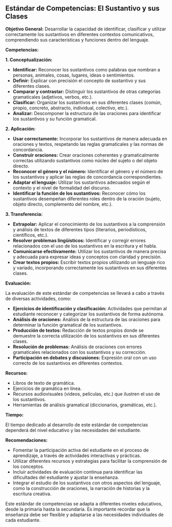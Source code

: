 ## Estándar de Competencias: El Sustantivo y sus Clases

**Objetivo General:** Desarrollar la capacidad de identificar, clasificar y utilizar correctamente los sustantivos en diferentes contextos comunicativos, comprendiendo sus características y funciones dentro del lenguaje.

**Competencias:**

**1. Conceptualización:**

* **Identificar:**  Reconocer los sustantivos como palabras que nombran a personas, animales, cosas, lugares, ideas o sentimientos.
* **Definir:**  Explicar con precisión el concepto de sustantivo y sus diferentes clases.
* **Comparar y contrastar:** Distinguir los sustantivos de otras categorías gramaticales (adjetivos, verbos, etc.).
* **Clasificar:** Organizar los sustantivos en sus diferentes clases (común, propio, concreto, abstracto, individual, colectivo, etc.).
* **Analizar:** Descomponer la estructura de las oraciones para identificar los sustantivos y su función gramatical.

**2. Aplicación:**

* **Usar correctamente:**  Incorporar los sustantivos de manera adecuada en oraciones y textos, respetando las reglas gramaticales y las normas de concordancia.
* **Construir oraciones:**  Crear oraciones coherentes y gramaticalmente correctas utilizando sustantivos como núcleo del sujeto o del objeto directo.
* **Reconocer el género y el número:**  Identificar el género y el número de los sustantivos y aplicar las reglas de concordancia correspondientes.
* **Adaptar el lenguaje:**  Utilizar los sustantivos adecuados según el contexto y el nivel de formalidad del discurso.
* **Identificar la función de los sustantivos:**  Reconocer cómo los sustantivos desempeñan diferentes roles dentro de la oración (sujeto, objeto directo, complemento del nombre, etc.).

**3. Transferencia:**

* **Extrapolar:**  Aplicar el conocimiento de los sustantivos a la comprensión y análisis de textos de diferentes tipos (literarios, periodísticos, científicos, etc.).
* **Resolver problemas lingüísticos:**  Identificar y corregir errores relacionados con el uso de los sustantivos en la escritura y el habla.
* **Comunicarse efectivamente:**  Utilizar los sustantivos de manera precisa y adecuada para expresar ideas y conceptos con claridad y precisión.
* **Crear textos propios:**  Escribir textos propios utilizando un lenguaje rico y variado, incorporando correctamente los sustantivos en sus diferentes clases.

**Evaluación:**

La evaluación de este estándar de competencias se llevará a cabo a través de diversas actividades, como:

* **Ejercicios de identificación y clasificación:**  Actividades que permitan al estudiante reconocer y categorizar los sustantivos de forma autónoma.
* **Análisis de oraciones:**  Análisis de la estructura de las oraciones para determinar la función gramatical de los sustantivos.
* **Producción de textos:**  Redacción de textos propios donde se demuestre la correcta utilización de los sustantivos en sus diferentes clases.
* **Resolución de problemas:**  Análisis de oraciones con errores gramaticales relacionados con los sustantivos y su corrección.
* **Participación en debates y discusiones:**  Expresión oral con un uso correcto de los sustantivos en diferentes contextos.

**Recursos:**

* Libros de texto de gramática.
* Ejercicios de gramática en línea.
* Recursos audiovisuales (videos, películas, etc.) que ilustren el uso de los sustantivos.
* Herramientas de análisis gramatical (diccionarios, gramáticas, etc.).

**Tiempo:**

El tiempo dedicado al desarrollo de este estándar de competencias dependerá del nivel educativo y las necesidades del estudiante.

**Recomendaciones:**

* Fomentar la participación activa del estudiante en el proceso de aprendizaje, a través de actividades interactivas y prácticas.
* Utilizar diferentes recursos y estrategias para facilitar la comprensión de los conceptos.
* Incluir actividades de evaluación continua para identificar las dificultades del estudiante y ajustar la enseñanza.
* Integrar el estudio de los sustantivos con otros aspectos del lenguaje, como la construcción de oraciones, la narración de historias y la escritura creativa.

Este estándar de competencias se adapta a diferentes niveles educativos, desde la primaria hasta la secundaria. Es importante recordar que la enseñanza debe ser flexible y adaptarse a las necesidades individuales de cada estudiante.

